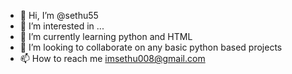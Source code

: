 - 👋 Hi, I’m @sethu55
- 👀 I’m interested in ...
- 🌱 I’m currently learning python and HTML
- 💞️ I’m looking to collaborate on any basic python based projects
- 📫 How to reach me imsethu008@gmail.com

<!---
sethu55/sethu55 is a ✨ special ✨ repository because its `README.md` (this file) appears on your GitHub profile.
You can click the Preview link to take a look at your changes.
--->
